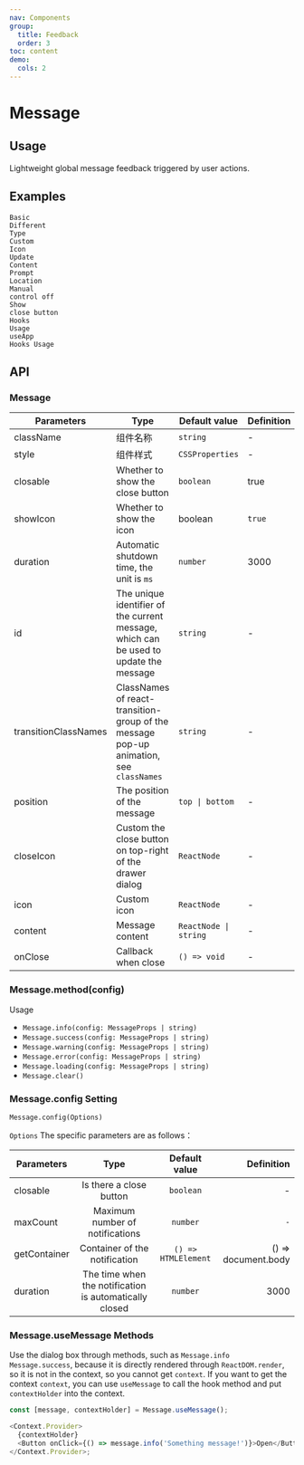```yaml
---
nav: Components
group:
  title: Feedback
  order: 3
toc: content
demo:
  cols: 2
---
```


# Message

## Usage

Lightweight global message feedback triggered by user actions.

## Examples

<code src="../../packages/ui/examples/message/basic.tsx">Basic</code>  
<code src="../../packages/ui/examples/message/type.tsx" description="There are 4 different types of global prompts: info, success, warning, error.">Different Type</code>  
<code src="../../packages/ui/examples/message/icon.tsx" description="Set `icon` to customize the icon.">Custom Icon</code>  
<code src="../../packages/ui/examples/message/update.tsx" description="By specifying the id, you can update an existing message prompt.">Update Content</code>  
<code src="../../packages/ui/examples/message/position.tsx" description="Modify the message prompt position through `position`. The prompt has 2 different pop-up positions, top and bottom.">Prompt Location</code>  
<code src="../../packages/ui/examples/message/close.tsx" description="`Message.xxx()` will return a function that can be called to manually close the notification.">Manual control off</code>  
<code src="../../packages/ui/examples/message/closable.tsx" description="Set `closable` to display the close button and support custom close buttons.">Show close button</code>  
<code src="../../packages/ui/examples/message/hooks.tsx" description="Manually implant the contextHolder mount, and the context context cannot be consumed.">Hooks Usage</code>  
<code src="../../packages/ui/examples/message/app.tsx" description="It is recommended to use the [App package](/ui/app) component to provide static methods that can consume Message.xxx of React context, which can simplify the problem that methods such as useMessage need to be manually implanted into contextHolder.">useApp Hooks Usage</code>

## API

### Message

| **Parameters** | **Type** | **Default value** | **Definition** |
| --- | --- | --- | --- |
| className | 组件名称 | `string` | - |
| style | 组件样式 | `CSSProperties` | - |
| closable | Whether to show the close button | `boolean` | true |
| showIcon | Whether to show the icon | boolean | `true` |
| duration | Automatic shutdown time, the unit is `ms` | `number` | 3000 |
| id | The unique identifier of the current message, which can be used to update the message | `string` | - |
| transitionClassNames | ClassNames of react-transition-group of the message pop-up animation, see `classNames` | `string` | - |
| position | The position of the message | `top \| bottom` | - |
| closeIcon | Custom the close button on top-right of the drawer dialog | `ReactNode` | - |
| icon | Custom icon | `ReactNode` | - |
| content | Message content | `ReactNode \| string` | - |
| onClose | Callback when close | `() => void` | - |

### Message.method(config)

Usage

- `Message.info(config: MessageProps | string)`
- `Message.success(config: MessageProps | string)`
- `Message.warning(config: MessageProps | string)`
- `Message.error(config: MessageProps | string)`
- `Message.loading(config: MessageProps | string)`
- `Message.clear()`

### Message.config Setting

`Message.config(Options)`

`Options` The specific parameters are as follows：

| **Parameters** |                        **Type**                        |  **Default value**  |      **Definition** |
| -------------- | :----------------------------------------------------: | :-----------------: | ------------------: |
| closable       |                Is there a close button                 |      `boolean`      |                   - |
| maxCount       |            Maximum number of notifications             |      `number`       |                 `-` |
| getContainer   |             Container of the notification              | `() => HTMLElement` | () => document.body |
| duration       | The time when the notification is automatically closed |      `number`       |                3000 |

### Message.useMessage Methods

Use the dialog box through methods, such as `Message.info` `Message.success`, because it is directly rendered through `ReactDOM.render`, so it is not in the context, so you cannot get `context`. If you want to get the context `context`, you can use `useMessage` to call the hook method and put `contextHolder` into the context.

```js
const [message, contextHolder] = Message.useMessage();

<Context.Provider>
  {contextHolder}
  <Button onClick={() => message.info('Something message!')}>Open</Button>
</Context.Provider>;
```
